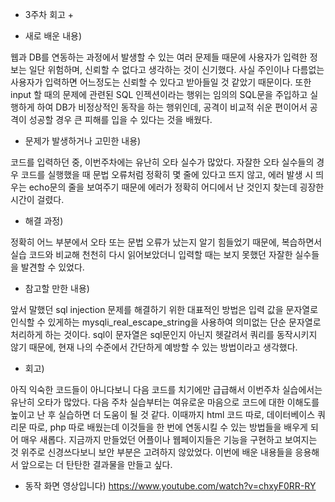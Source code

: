 + 3주차 회고 +

+ 새로 배운 내용)

웹과 DB를 연동하는 과정에서 발생할 수 있는 여러 문제들 때문에 사용자가 입력한 정보는 일단 위험하며, 신뢰할 수 없다고 생각하는 것이 신기했다. 사실 주인이나 다름없는 사용자가 입력하면 어느정도는 신뢰할 수 있다고 받아들일 것 같았기 때문이다. 또한 input 할 때의 문제에 관련된 SQL 인젝션이라는 행위는 임의의 SQL문을 주입하고 실행하게 하여 DB가 비정상적인 동작을 하는 행위인데, 공격이 비교적 쉬운 편이어서 공격이 성공할 경우 큰 피해를 입을 수 있다는 것을 배웠다. 


+ 문제가 발생하거나 고민한 내용)

코드를 입력하던 중, 이번주차에는 유난히 오타 실수가 많았다. 자잘한 오타 실수들의 경우 코드를 실행했을 때 문법 오류처럼 정확히 몇 줄에 있다고 뜨지 않고, 에러 발생 시 띄우는 echo문의 줄을 보여주기 때문에 에러가 정확히 어디에서 난 것인지 찾는데 굉장한 시간이 걸렸다.


+ 해결 과정)

정확히 어느 부분에서 오타 또는 문법 오류가 났는지 알기 힘들었기 때문에, 복습하면서 실습 코드와 비교해 천천히 다시 읽어보았더니 입력할 때는 보지 못했던 자잘한 실수들을 발견할 수 있었다.


+ 참고할 만한 내용)

앞서 말했던 sql injection 문제를 해결하기 위한 대표적인 방법은 입력 값을 문자열로 인식할 수 있게하는 mysqli_real_escape_string을 사용하여 의미없는 단순 문자열로 처리하게 하는 것이다. sql이 문자열은 sql문인지 아닌지 헷갈려서 쿼리를 동작시키지 않기 때문에, 현재 나의 수준에서 간단하게 예방할 수 있는 방법이라고 생각했다.


+ 회고)

아직 익숙한 코드들이 아니다보니 다음 코드를 치기에만 급급해서 이번주차 실습에서는 유난히 오타가 많았다. 다음 주차 실습부터는 여유로운 마음으로 코드에 대한 이해도를 높이고 난 후 실습하면 더 도움이 될 것 같다. 이때까지 html 코드 따로, 데이터베이스 쿼리문 따로, php 따로 배웠는데 이것들을 한 번에 연동시킬 수 있는 방법들을 배우게 되어 매우 새롭다. 지금까지 만들었던 어플이나 웹페이지들은 기능을 구현하고 보여지는 것 위주로 신경쓰다보니 보안 부분은 고려하지 않았었다. 이번에 배운 내용들을 응용해서 앞으로는 더 탄탄한 결과물을 만들고 싶다.

+ 동작 화면 영상입니다) https://www.youtube.com/watch?v=chxyF0RR-RY
